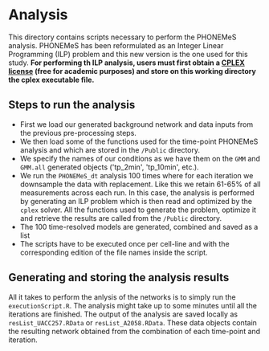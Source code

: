 # Analysis

This directory contains scripts necessary to perform the PHONEMeS analysis. PHONEMeS has been reformulated as an Integer Linear Programming (ILP) problem and this new version is the one used for this study. **For performing th ILP analysis, users must first obtain a [CPLEX license](https://www.ibm.com/products/ilog-cplex-optimization-studio?S_PKG=CoG&cm_mmc=Search_Google-_-Data+Science_Data+Science-_-WW_IDA-_-+IBM++CPLEX_Broad_CoG&cm_mmca1=000000RE&cm_mmca2=10000668&cm_mmca7=9041989&cm_mmca8=kwd-412296208719&cm_mmca9=_k_Cj0KCQiAr93gBRDSARIsADvHiOpDUEHgUuzu8fJvf3vmO5rI0axgtaleqdmwk6JRPIDeNcIjgIHMhZIaAiwWEALw_wcB_k_&cm_mmca10=267798126431&cm_mmca11=b&mkwid=_k_Cj0KCQiAr93gBRDSARIsADvHiOpDUEHgUuzu8fJvf3vmO5rI0axgtaleqdmwk6JRPIDeNcIjgIHMhZIaAiwWEALw_wcB_k_%7C470%7C135655&cvosrc=ppc.google.%2Bibm%20%2Bcplex&cvo_campaign=000000RE&cvo_crid=267798126431&Matchtype=b&gclid=Cj0KCQiAr93gBRDSARIsADvHiOpDUEHgUuzu8fJvf3vmO5rI0axgtaleqdmwk6JRPIDeNcIjgIHMhZIaAiwWEALw_wcB) (free for academic purposes) and store on this working directory the cplex executable file.**

## Steps to run the analysis

+ First we load our generated background network and data inputs from the previous pre-processing steps.
+ We then load some of the functions used for the time-point PHONEMeS analysis and which are stored in the `/Public` directory.
+ We specify the names of our conditions as we have them on the `GMM` and `GMM.all` generated objects ('tp_2min', 'tp_10min', etc.).
+ We run the `PHONEMeS_dt` analysis 100 times where for each iteration we downsample the data with replacement. Like this we retain 61-65% of all measurements across each run. In this case, the analysis is performed by generating an ILP problem which is then read and optimized by the `cplex` solver. All the functions used to generate the problem, optimize it and retrieve the results are called from the `/Public` directory.
+ The 100 time-resolved models are generated, combined and saved as a list
+ The scripts have to be executed once per cell-line and with the corresponding edition of the file names inside the script.

## Generating and storing the analysis results

All it takes to perform the anlysis of the networks is to simply run the `executionScript.R`. The analysis might take up to some minutes until all the iterations are finished. The output of the analysis are saved locally as `resList_UACC257.RData` or `resList_A2058.RData`. These data objects contain the resulting network obtained from the combination of each time-point and iteration.
